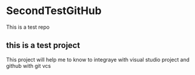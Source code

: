 # SecondTestGitHub
This is a test repo

## this is a test project
<P>
This project will help me to know to integraye with visual studio project and github with git vcs
</P>
